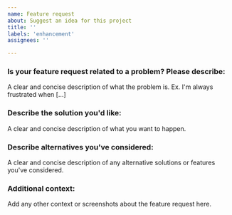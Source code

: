 ```yaml
---
name: Feature request
about: Suggest an idea for this project
title: ''
labels: 'enhancement'
assignees: ''

---
```


### Is your feature request related to a problem? Please describe:
A clear and concise description of what the problem is. Ex. I'm always frustrated when [...]

### Describe the solution you'd like:
A clear and concise description of what you want to happen.

### Describe alternatives you've considered:
A clear and concise description of any alternative solutions or features you've considered.

### Additional context:
Add any other context or screenshots about the feature request here.
